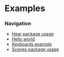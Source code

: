 # Examples

### Navigation

* [Hear package usage](hear.ts)
* [Hello world](hello-world.ts)
* [Keyboards example](keyboards.ts)
* [Scenes package usage](scenes.ts)
